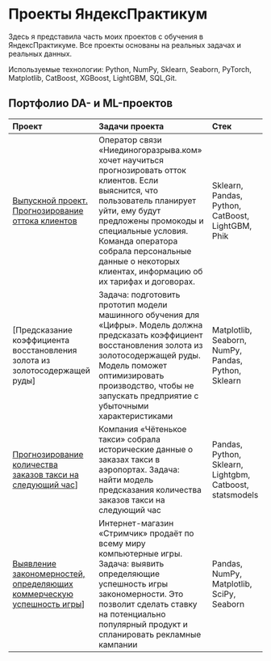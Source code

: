 # Проекты ЯндексПрактикум

Здесь я представила часть моих проектов с обучения в ЯндексПрактикуме. 
Все проекты основаны на реальных задачах и реальных данных.



Используемые технологии: Python, NumPy, Sklearn, Seaborn, PyTorch, Matplotlib, CatBoost, XGBoost, LightGBM, SQL,Git.

## Портфолио DA- и ML-проектов

 | Проект | Задачи проекта | Стек |
| :-----------| :----------- | :----------- |
| [Выпускной проект. Прогнозирование оттока клиентов](https://github.com/EkaterinaIII/yandex_praktikum_projects/blob/main/final_project.ipynb) | Оператор связи «Ниединогоразрыва.ком» хочет научиться прогнозировать отток клиентов. Если выяснится, что пользователь планирует уйти, ему будут предложены промокоды и специальные условия. Команда оператора собрала персональные данные о некоторых клиентах, информацию об их тарифах и договорах. | Sklearn, Pandas, Python, CatBoost, LightGBM, Phik |
| [Предсказание коэффициента восстановления золота из золотосодержащей руды] | Задача: подготовить прототип модели машинного обучения для «Цифры». Модель должна предсказать коэффициент восстановления золота из золотосодержащей руды. Модель поможет оптимизировать производство, чтобы не запускать предприятие с убыточными характеристиками | Matplotlib, Seaborn, NumPy, Pandas, Python, Sklearn |
| [Прогнозирование количества заказов такси на следующий час](https://github.com/EkaterinaIII/yandex_praktikum_projects/blob/main/time_series.ipynb)]| Компания «Чётенькое такси» собрала исторические данные о заказах такси в аэропортах. Задача: найти модель предсказания количества заказов такси на следующий час | Pandas, Python, Sklearn, Lightgbm, Catboost, statsmodels |
[Выявление закономерностей, определяющих коммерческую успешность игры](https://github.com/EkaterinaIII/yandex_praktikum_projects/blob/main/GAMES_sales_research.ipynb)]| Интернет-магазин «Стримчик» продаёт по всему миру компьютерные игры. Задача: выявить определяющие успешность игры закономерности. Это позволит сделать ставку на потенциально популярный продукт и спланировать рекламные кампании | Pandas, NumPy, Matplotlib, SciPy, Seaborn |
